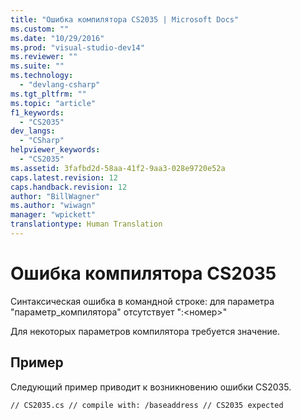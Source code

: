 ```yaml
---
title: "Ошибка компилятора CS2035 | Microsoft Docs"
ms.custom: ""
ms.date: "10/29/2016"
ms.prod: "visual-studio-dev14"
ms.reviewer: ""
ms.suite: ""
ms.technology: 
  - "devlang-csharp"
ms.tgt_pltfrm: ""
ms.topic: "article"
f1_keywords: 
  - "CS2035"
dev_langs: 
  - "CSharp"
helpviewer_keywords: 
  - "CS2035"
ms.assetid: 3fafbd2d-58aa-41f2-9aa3-028e9720e52a
caps.latest.revision: 12
caps.handback.revision: 12
author: "BillWagner"
ms.author: "wiwagn"
manager: "wpickett"
translationtype: Human Translation
---
```

# Ошибка компилятора CS2035
Синтаксическая ошибка в командной строке: для параметра "параметр\_компилятора" отсутствует ":\<номер\>"  
  
 Для некоторых параметров компилятора требуется значение.  
  
## Пример  
 Следующий пример приводит к возникновению ошибки CS2035.  
  
```  
// CS2035.cs // compile with: /baseaddress // CS2035 expected  
```